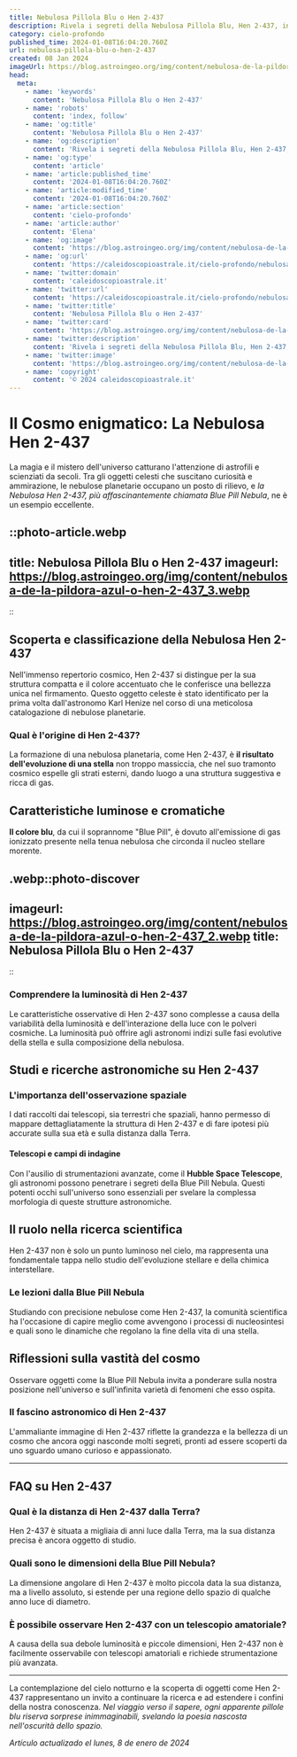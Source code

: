 ```yaml
---
title: Nebulosa Pillola Blu o Hen 2-437
description: Rivela i segreti della Nebulosa Pillola Blu, Hen 2-437, in un viaggio stellare. Esplora origini e fascino delluniverso in italiano. #astronomia
category: cielo-profondo
published_time: 2024-01-08T16:04:20.760Z
url: nebulosa-pillola-blu-o-hen-2-437
created: 08 Jan 2024
imageUrl: https://blog.astroingeo.org/img/content/nebulosa-de-la-pildora-azul-o-hen-2-437_3.webp
head:
  meta:
    - name: 'keywords'
      content: 'Nebulosa Pillola Blu o Hen 2-437'
    - name: 'robots'
      content: 'index, follow'
    - name: 'og:title'
      content: 'Nebulosa Pillola Blu o Hen 2-437'
    - name: 'og:description'
      content: 'Rivela i segreti della Nebulosa Pillola Blu, Hen 2-437, in un viaggio stellare. Esplora origini e fascino delluniverso in italiano. #astronomia'
    - name: 'og:type'
      content: 'article'
    - name: 'article:published_time'
      content: '2024-01-08T16:04:20.760Z'
    - name: 'article:modified_time'
      content: '2024-01-08T16:04:20.760Z'
    - name: 'article:section'
      content: 'cielo-profondo'
    - name: 'article:author'
      content: 'Elena'
    - name: 'og:image'
      content: 'https://blog.astroingeo.org/img/content/nebulosa-de-la-pildora-azul-o-hen-2-437_3.webp'
    - name: 'og:url'
      content: 'https://caleidoscopioastrale.it/cielo-profondo/nebulosa-pillola-blu-o-hen-2-437'
    - name: 'twitter:domain'
      content: 'caleidoscopioastrale.it'
    - name: 'twitter:url'
      content: 'https://caleidoscopioastrale.it/cielo-profondo/nebulosa-pillola-blu-o-hen-2-437'
    - name: 'twitter:title'
      content: 'Nebulosa Pillola Blu o Hen 2-437'
    - name: 'twitter:card'
      content: 'https://blog.astroingeo.org/img/content/nebulosa-de-la-pildora-azul-o-hen-2-437_3.webp'
    - name: 'twitter:description'
      content: 'Rivela i segreti della Nebulosa Pillola Blu, Hen 2-437, in un viaggio stellare. Esplora origini e fascino delluniverso in italiano. #astronomia'
    - name: 'twitter:image'
      content: 'https://blog.astroingeo.org/img/content/nebulosa-de-la-pildora-azul-o-hen-2-437_3.webp'
    - name: 'copyright'
      content: '© 2024 caleidoscopioastrale.it'
---
```

# Il Cosmo enigmatico: La Nebulosa Hen 2-437

La magia e il mistero dell'universo catturano l'attenzione di astrofili e scienziati da secoli. Tra gli oggetti celesti che suscitano curiosità e ammirazione, le nebulose planetarie occupano un posto di rilievo, e *la Nebulosa Hen 2-437, più affascinantemente chiamata Blue Pill Nebula*, ne è un esempio eccellente.

::photo-article.webp
---
title: Nebulosa Pillola Blu o Hen 2-437
imageurl: https://blog.astroingeo.org/img/content/nebulosa-de-la-pildora-azul-o-hen-2-437_3.webp
---
::

## Scoperta e classificazione della Nebulosa Hen 2-437

Nell'immenso repertorio cosmico, Hen 2-437 si distingue per la sua struttura compatta e il colore accentuato che le conferisce una bellezza unica nel firmamento. Questo oggetto celeste è stato identificato per la prima volta dall'astronomo Karl Henize nel corso di una meticolosa catalogazione di nebulose planetarie.

### Qual è l'origine di Hen 2-437?

La formazione di una nebulosa planetaria, come Hen 2-437, è **il risultato dell'evoluzione di una stella** non troppo massiccia, che nel suo tramonto cosmico espelle gli strati esterni, dando luogo a una struttura suggestiva e ricca di gas.

## Caratteristiche luminose e cromatiche

**Il colore blu**, da cui il soprannome "Blue Pill", è dovuto all'emissione di gas ionizzato presente nella tenua nebulosa che circonda il nucleo stellare morente.

.webp::photo-discover
---
imageurl: https://blog.astroingeo.org/img/content/nebulosa-de-la-pildora-azul-o-hen-2-437_2.webp
title: Nebulosa Pillola Blu o Hen 2-437
---
::

### Comprendere la luminosità di Hen 2-437

Le caratteristiche osservative di Hen 2-437 sono complesse a causa della variabilità della luminosità e dell'interazione della luce con le polveri cosmiche. La luminosità può offrire agli astronomi indizi sulle fasi evolutive della stella e sulla composizione della nebulosa.

## Studi e ricerche astronomiche su Hen 2-437

### L'importanza dell'osservazione spaziale

I dati raccolti dai telescopi, sia terrestri che spaziali, hanno permesso di mappare dettagliatamente la struttura di Hen 2-437 e di fare ipotesi più accurate sulla sua età e sulla distanza dalla Terra.

#### Telescopi e campi di indagine

Con l'ausilio di strumentazioni avanzate, come il **Hubble Space Telescope**, gli astronomi possono penetrare i segreti della Blue Pill Nebula. Questi potenti occhi sull'universo sono essenziali per svelare la complessa morfologia di queste strutture astronomiche.

## Il ruolo nella ricerca scientifica

Hen 2-437 non è solo un punto luminoso nel cielo, ma rappresenta una fondamentale tappa nello studio dell'evoluzione stellare e della chimica interstellare.

### Le lezioni dalla Blue Pill Nebula

Studiando con precisione nebulose come Hen 2-437, la comunità scientifica ha l'occasione di capire meglio come avvengono i processi di nucleosintesi e quali sono le dinamiche che regolano la fine della vita di una stella.

## Riflessioni sulla vastità del cosmo

Osservare oggetti come la Blue Pill Nebula invita a ponderare sulla nostra posizione nell'universo e sull'infinita varietà di fenomeni che esso ospita.

### Il fascino astronomico di Hen 2-437

L'ammaliante immagine di Hen 2-437 riflette la grandezza e la bellezza di un cosmo che ancora oggi nasconde molti segreti, pronti ad essere scoperti da uno sguardo umano curioso e appassionato.

---

## FAQ su Hen 2-437

### Qual è la distanza di Hen 2-437 dalla Terra?

Hen 2-437 è situata a migliaia di anni luce dalla Terra, ma la sua distanza precisa è ancora oggetto di studio.

### Quali sono le dimensioni della Blue Pill Nebula?

La dimensione angolare di Hen 2-437 è molto piccola data la sua distanza, ma a livello assoluto, si estende per una regione dello spazio di qualche anno luce di diametro.

### È possibile osservare Hen 2-437 con un telescopio amatoriale?

A causa della sua debole luminosità e piccole dimensioni, Hen 2-437 non è facilmente osservabile con telescopi amatoriali e richiede strumentazione più avanzata.

---

La contemplazione del cielo notturno e la scoperta di oggetti come Hen 2-437 rappresentano un invito a continuare la ricerca e ad estendere i confini della nostra conoscenza. *Nel viaggio verso il sapere, ogni apparente pillole blu riserva sorprese inimmaginabili, svelando la poesia nascosta nell'oscurità dello spazio.*

_Artículo actualizado el lunes, 8 de enero de 2024_